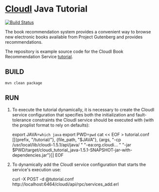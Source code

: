 [CloudI](http://cloudi.org) Java Tutorial
=========================================

[![Build Status](https://travis-ci.org/CloudI/tutorial_book_service_example.png)](https://travis-ci.org/CloudI/tutorial_book_service_example)

The book recommendation system provides a convenient way to browse new electronic books available from Project Gutenberg and provides recommendations.

The repository is example source code for the CloudI Book Recommendation Service [tutorial](https://github.com/CloudI/tutorial_book_service).


BUILD
-----

    mvn clean package

RUN
---

1. To execute the tutorial dynamically, it is necessary to create the CloudI service configuration that specifies both the initialization and fault-tolerance constraints the CloudI service should be executed with (with the proplist format to rely on defaults): 


    export JAVA=`which java`
    export PWD=`pwd`
    cat << EOF > tutorial.conf
    [[{prefix, "/tutorial/"},
      {file_path, "$JAVA"},
      {args, "-cp /usr/local/lib/cloudi-1.5.1/api/java/ "
             "-ea:org.cloudi... "
             "-jar $PWD/target/cloudi_tutorial_java-1.5.1-SNAPSHOT-jar-with-dependencies.jar"}]]
    EOF


2. To dynamically add the CloudI service configuration that starts the service's execution use:

    curl -X POST -d @tutorial.conf http://localhost:6464/cloudi/api/rpc/services_add.erl


